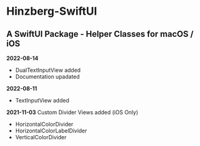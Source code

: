 # Hinzberg-SwiftUI

##  A SwiftUI Package - Helper Classes for macOS / iOS

**2022-08-14**
- DualTextInputView added
- Documentation upadated

**2022-08-11**
- TextInputView added

**2021-11-03**
Custom Divider Views added (iOS Only)
- HorizontalColorDivider
- HorizontalColorLabelDivider
- VerticalColorDivider
